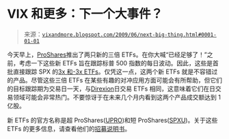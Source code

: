 <!--yml

分类：未分类

日期：2024-05-18 17:41:27

-->

# VIX 和更多：下一个大事件？

> 来源：[`vixandmore.blogspot.com/2009/06/next-big-thing.html#0001-01-01`](http://vixandmore.blogspot.com/2009/06/next-big-thing.html#0001-01-01)

今天早上，[ProShares](http://vixandmore.blogspot.com/search/label/ProShares)推出了两只新的三倍 ETFs。在你大喊“已经足够了！”之前，考虑一下这些新 ETFs 旨在跟踪标普 500 指数的每日波动。因此，这些是首批直接跟踪 SPX 的[3x 和-3x ETFs](http://vixandmore.blogspot.com/search/label/triple%20ETFs)。仅凭这一点，这两个新 ETFs 就是不容错过的产品。尽管这些三倍 ETFs 在某些有趣的对冲应用方面可能会有所帮助，但它们的目标跟踪期为交易日一天，与[Direxion](http://vixandmore.blogspot.com/search/label/Direxion)日交易 ETFs 相同，这意味着它们在日交易领域可能会非常热门。不要惊讶于在未来几个月内看到这两个产品成交额达到 1 亿股。

新 ETFs 的官方名称是超 ProShares([UPRO](http://vixandmore.blogspot.com/search/label/UPRO))和短 ProShares([SPXU](http://vixandmore.blogspot.com/search/label/SPXU))。关于这些 ETFs 的更多信息，请查看他们的[招募说明书](http://media.proshares.com/documents/ProSharesProspectus060232009.pdf)。
